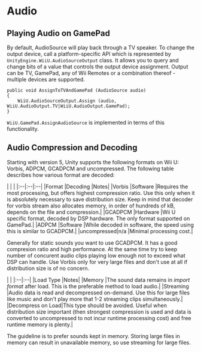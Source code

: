 Audio
=====

## Playing Audio on GamePad

By default, AudioSource will play back through a TV speaker. To change the output device, call a platform-specific API which is represented by `UnityEngine.WiiU.AudioSourceOutput` class. It allows you to query and change bits of a value that controls the output device assignment. Output can be TV, GamePad, any of Wii Remotes or a combination thereof - multiple devices are supported.

````
public void AssignToTVAndGamePad (AudioSource audio)
{
	WiiU.AudioSourceOutput.Assign (audio, WiiU.AudioOutput.TV|WiiU.AudioOutput.GamePad);
}
````

`WiiU.GamePad.AssignAudioSource` is implemented in terms of this functionality.

## Audio Compression and Decoding


Starting with version 5, Unity supports the following formats on Wii U: Vorbis, ADPCM, GCADPCM and uncompressed. The following table describes how various format are decoded:

| | |
|:--|:--|:--|
|Format    	|Decoding	|Notes|
|Vorbis		|Software	|Requires the most processing, but offers highest compression ratio. Use this only when it is absolutely necessary to save distribution size. Keep in mind that decoder for vorbis stream also allocates memory, in order of hundreds of kB, depends on the file and compression.|
|GCADPCM	|Hardware	|Wii U specific format, decoded by DSP hardware. The only format supported on GamePad.|
|ADPCM		|Software	|While decoded in software, the speed using this is similar to GCADPCM.|
|uncompressed|n/a		|Minimal processing cost.|

Generally for static sounds you want to use GCADPCM. It has a good compresion ratio and high performance. At the same time try to keep number of concurent audio clips playing low enough not to exceed what DSP can handle. Use Vorbis only for very large files and don't use at all if distribution size is of no concern.

| |
|:--|:--|
|Load Type	|Notes|
|Memory		|The sound data remains in *import format* after load. This is the preferable method to load audio.|
|Streaming	|Audio data is read and decompressed on-demand. Use this for large files like music and don't play more that 1-2 streaming clips simultaneously.|
|Decompress on Load|This type should be avoided. Useful when distribution size important (then strongest compression is used and data is converted to uncompressed to not incur runtime processing cost) and free runtime memory is plenty.|

The guideline is to prefer sounds kept in memory. Storing large files in memory can result in unavailable memory, so use streaming for large files.

